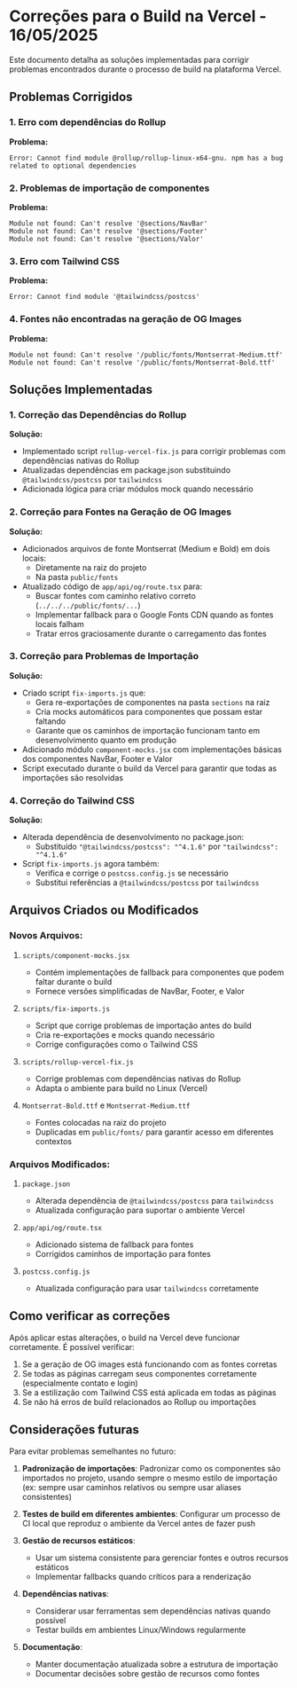 # Correções para o Build na Vercel - 16/05/2025

Este documento detalha as soluções implementadas para corrigir problemas encontrados durante o processo de build na plataforma Vercel.

## Problemas Corrigidos

### 1. Erro com dependências do Rollup

**Problema:**
```
Error: Cannot find module @rollup/rollup-linux-x64-gnu. npm has a bug related to optional dependencies
```

### 2. Problemas de importação de componentes

**Problema:**
```
Module not found: Can't resolve '@sections/NavBar'
Module not found: Can't resolve '@sections/Footer'
Module not found: Can't resolve '@sections/Valor'
```

### 3. Erro com Tailwind CSS

**Problema:**
```
Error: Cannot find module '@tailwindcss/postcss'
```

### 4. Fontes não encontradas na geração de OG Images

**Problema:**
```
Module not found: Can't resolve '/public/fonts/Montserrat-Medium.ttf'
Module not found: Can't resolve '/public/fonts/Montserrat-Bold.ttf'
```

## Soluções Implementadas

### 1. Correção das Dependências do Rollup

**Solução:**
- Implementado script `rollup-vercel-fix.js` para corrigir problemas com dependências nativas do Rollup
- Atualizadas dependências em package.json substituindo `@tailwindcss/postcss` por `tailwindcss`
- Adicionada lógica para criar módulos mock quando necessário

### 2. Correção para Fontes na Geração de OG Images

**Solução:**
- Adicionados arquivos de fonte Montserrat (Medium e Bold) em dois locais:
  - Diretamente na raiz do projeto
  - Na pasta `public/fonts`
- Atualizado código de `app/api/og/route.tsx` para:
  - Buscar fontes com caminho relativo correto (`../../../public/fonts/...`)
  - Implementar fallback para o Google Fonts CDN quando as fontes locais falham
  - Tratar erros graciosamente durante o carregamento das fontes

### 3. Correção para Problemas de Importação

**Solução:**
- Criado script `fix-imports.js` que:
  - Gera re-exportações de componentes na pasta `sections` na raiz
  - Cria mocks automáticos para componentes que possam estar faltando
  - Garante que os caminhos de importação funcionam tanto em desenvolvimento quanto em produção
- Adicionado módulo `component-mocks.jsx` com implementações básicas dos componentes NavBar, Footer e Valor
- Script executado durante o build da Vercel para garantir que todas as importações são resolvidas

### 4. Correção do Tailwind CSS

**Solução:**
- Alterada dependência de desenvolvimento no package.json:
  - Substituído `"@tailwindcss/postcss": "^4.1.6"` por `"tailwindcss": "^4.1.6"`
- Script `fix-imports.js` agora também:
  - Verifica e corrige o `postcss.config.js` se necessário
  - Substitui referências a `@tailwindcss/postcss` por `tailwindcss`

## Arquivos Criados ou Modificados

### Novos Arquivos:

1. `scripts/component-mocks.jsx`
   - Contém implementações de fallback para componentes que podem faltar durante o build
   - Fornece versões simplificadas de NavBar, Footer, e Valor

2. `scripts/fix-imports.js`
   - Script que corrige problemas de importação antes do build
   - Cria re-exportações e mocks quando necessário
   - Corrige configurações como o Tailwind CSS 

3. `scripts/rollup-vercel-fix.js` 
   - Corrige problemas com dependências nativas do Rollup
   - Adapta o ambiente para build no Linux (Vercel)

4. `Montserrat-Bold.ttf` e `Montserrat-Medium.ttf`
   - Fontes colocadas na raiz do projeto
   - Duplicadas em `public/fonts/` para garantir acesso em diferentes contextos

### Arquivos Modificados:

1. `package.json`
   - Alterada dependência de `@tailwindcss/postcss` para `tailwindcss`
   - Atualizada configuração para suportar o ambiente Vercel

2. `app/api/og/route.tsx`
   - Adicionado sistema de fallback para fontes
   - Corrigidos caminhos de importação para fontes

3. `postcss.config.js`
   - Atualizada configuração para usar `tailwindcss` corretamente

## Como verificar as correções

Após aplicar estas alterações, o build na Vercel deve funcionar corretamente. É possível verificar:

1. Se a geração de OG images está funcionando com as fontes corretas
2. Se todas as páginas carregam seus componentes corretamente (especialmente contato e login)
3. Se a estilização com Tailwind CSS está aplicada em todas as páginas
4. Se não há erros de build relacionados ao Rollup ou importações

## Considerações futuras

Para evitar problemas semelhantes no futuro:

1. **Padronização de importações**: Padronizar como os componentes são importados no projeto, usando sempre o mesmo estilo de importação (ex: sempre usar caminhos relativos ou sempre usar aliases consistentes)

2. **Testes de build em diferentes ambientes**: Configurar um processo de CI local que reproduz o ambiente da Vercel antes de fazer push

3. **Gestão de recursos estáticos**: 
   - Usar um sistema consistente para gerenciar fontes e outros recursos estáticos
   - Implementar fallbacks quando críticos para a renderização

4. **Dependências nativas**: 
   - Considerar usar ferramentas sem dependências nativas quando possível
   - Testar builds em ambientes Linux/Windows regularmente

5. **Documentação**: 
   - Manter documentação atualizada sobre a estrutura de importação
   - Documentar decisões sobre gestão de recursos como fontes

